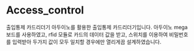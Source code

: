 # Access_control
출입통제 카드리더기
아두이노를 활용한 출입통제 카드리더기입니다. 아두이노 mega 보드를 사용하였고, rfid 모듈로 카드의 데이터 값을 받고, 스위치를 이용하여 비밀번호를 입력받아 두가지 값이 모두 일치할 경우에만 열리게끔 설계하였습니다.
